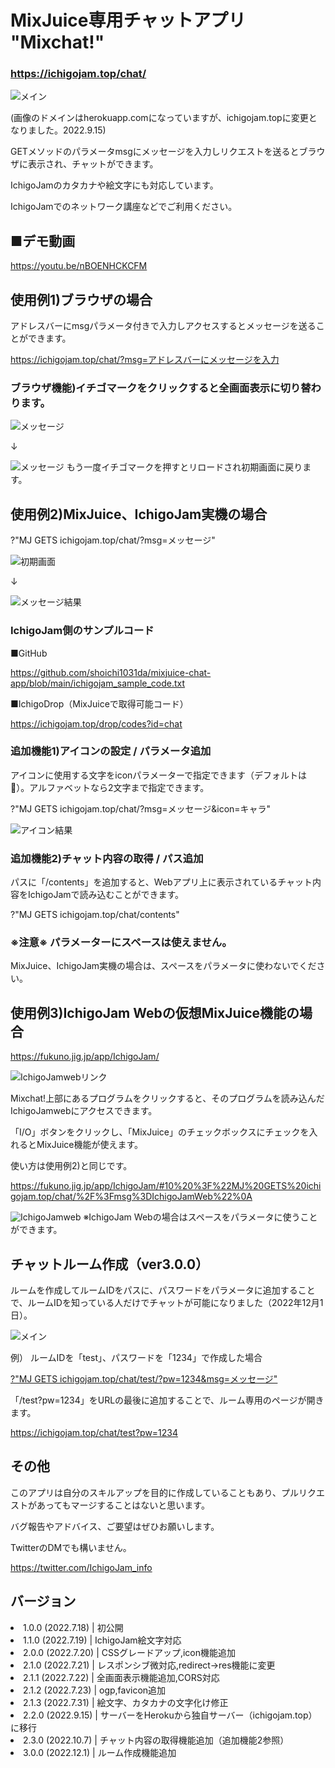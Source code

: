 # MixJuice専用チャットアプリ "Mixchat!"
### https://ichigojam.top/chat/
<img src="https://github.com/shoichi1031da/mixjuice-chat-app/blob/main/document/main.png" alt="メイン" title="main">

(画像のドメインはherokuapp.comになっていますが、ichigojam.topに変更となりました。2022.9.15)

GETメソッドのパラメータmsgにメッセージを入力しリクエストを送るとブラウザに表示され、チャットができます。

IchigoJamのカタカナや絵文字にも対応しています。

IchigoJamでのネットワーク講座などでご利用ください。

## ■デモ動画
https://youtu.be/nBOENHCKCFM

## 使用例1)ブラウザの場合
アドレスバーにmsgパラメータ付きで入力しアクセスするとメッセージを送ることができます。

https://ichigojam.top/chat/?msg=アドレスバーにメッセージを入力

### ブラウザ機能)イチゴマークをクリックすると全画面表示に切り替わります。
<img src="https://github.com/shoichi1031da/mixjuice-chat-app/blob/main/document/default_screen.png" alt="メッセージ" title="msg">

↓

<img src="https://github.com/shoichi1031da/mixjuice-chat-app/blob/main/document/full_screen.png" alt="メッセージ" title="msg">
もう一度イチゴマークを押すとリロードされ初期画面に戻ります。

## 使用例2)MixJuice、IchigoJam実機の場合
?"MJ GETS ichigojam.top/chat/?msg=メッセージ"

<img src="https://github.com/shoichi1031da/mixjuice-chat-app/blob/main/document/sample0.png" alt="初期画面" title="initial screen">

↓

<img src="https://github.com/shoichi1031da/mixjuice-chat-app/blob/main/document/sample1_msg_result.png" alt="メッセージ結果" title="msg_result">

### IchigoJam側のサンプルコード
■GitHub

https://github.com/shoichi1031da/mixjuice-chat-app/blob/main/ichigojam_sample_code.txt

■IchigoDrop（MixJuiceで取得可能コード）

https://ichigojam.top/drop/codes?id=chat


### 追加機能1)アイコンの設定 / パラメータ追加
アイコンに使用する文字をiconパラメーターで指定できます（デフォルトは🍓）。アルファベットなら2文字まで指定できます。

?"MJ GETS ichigojam.top/chat/?msg=メッセージ&icon=キャラ"

<img src="https://github.com/shoichi1031da/mixjuice-chat-app/blob/main/document/sample3_icon_result.png" alt="アイコン結果" title="icon_result">

### 追加機能2)チャット内容の取得 / パス追加
パスに「/contents」を追加すると、Webアプリ上に表示されているチャット内容をIchigoJamで読み込むことができます。

?"MJ GETS ichigojam.top/chat/contents"

### ※注意※ パラメーターにスペースは使えません。
MixJuice、IchigoJam実機の場合は、スペースをパラメータに使わないでください。

## 使用例3)IchigoJam Webの仮想MixJuice機能の場合
https://fukuno.jig.jp/app/IchigoJam/

<img src="https://github.com/shoichi1031da/mixjuice-chat-app/blob/main/document/ichigojam_web.png" alt="IchigoJamwebリンク" title="ichigojam_web">

Mixchat!上部にあるプログラムをクリックすると、そのプログラムを読み込んだIchigoJamwebにアクセスできます。

「I/O」ボタンをクリックし、「MixJuice」のチェックボックスにチェックを入れるとMixJuice機能が使えます。

使い方は使用例2)と同じです。

https://fukuno.jig.jp/app/IchigoJam/#10%20%3F%22MJ%20GETS%20ichigojam.top/chat/%2F%3Fmsg%3DIchigoJamWeb%22%0A

<img src="https://github.com/shoichi1031da/mixjuice-chat-app/blob/main/document/sample4_ichigojamweb.png" alt="IchigoJamweb" title="ichigojamweb">
※IchigoJam Webの場合はスペースをパラメータに使うことができます。

## チャットルーム作成（ver3.0.0）
ルームを作成してルームIDをパスに、パスワードをパラメータに追加することで、ルームIDを知っている人だけでチャットが可能になりました（2022年12月1日）。

<img src="https://github.com/shoichi1031da/mixjuice-chat-app/blob/main/document/room.png" alt="メイン" title="main">

例） ルームIDを「test」、パスワードを「1234」で作成した場合

<a href="https://fukuno.jig.jp/app/IchigoJam/#10%20%3F%22MJ%20GETS%20ichigojam.top%2Fchat%2Ftest%3Fpw%3D1234%22%0A">?"MJ GETS ichigojam.top/chat/test/?pw=1234&msg=メッセージ"</a>

「/test?pw=1234」をURLの最後に追加することで、ルーム専用のページが開きます。

https://ichigojam.top/chat/test?pw=1234

## その他
このアプリは自分のスキルアップを目的に作成していることもあり、プルリクエストがあってもマージすることはないと思います。

バグ報告やアドバイス、ご要望はぜひお願いします。

TwitterのDMでも構いません。

https://twitter.com/IchigoJam_info

## バージョン
<ur>
<li>1.0.0 (2022.7.18) | 初公開</li>
<li>1.1.0 (2022.7.19) | IchigoJam絵文字対応</li>
<li>2.0.0 (2022.7.20) | CSSグレードアップ,icon機能追加</li>
<li>2.1.0 (2022.7.21) | レスポンシブ微対応,redirect→res機能に変更</li>
<li>2.1.1 (2022.7.22) | 全画面表示機能追加,CORS対応</li>
<li>2.1.2 (2022.7.23) | ogp,favicon追加</li>
<li>2.1.3 (2022.7.31) | 絵文字、カタカナの文字化け修正</li>
<li>2.2.0 (2022.9.15) | サーバーをHerokuから独自サーバー（ichigojam.top）に移行</li>
<li>2.3.0 (2022.10.7) | チャット内容の取得機能追加（追加機能2参照）</li>
<li>3.0.0 (2022.12.1) | ルーム作成機能追加
</ur>
